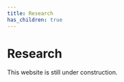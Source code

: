 ```yaml
---
title: Research
has_children: true
---
```


# Research 

This website is still under construction.

